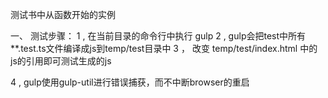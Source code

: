 测试书中从函数开始的实例

一、 测试步骤：
  1 , 在当前目录的命令行中执行 gulp
  2 ,  gulp会把test中所有**.test.ts文件编译成js到temp/test目录中
  3 ， 改变 temp/test/index.html 中的 js的引用即可测试生成的js

  4 ,  gulp使用gulp-util进行错误捕获，而不中断browser的重启

